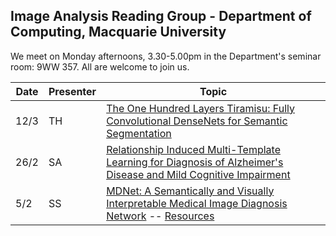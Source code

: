 ## Image Analysis Reading Group - Department of Computing, Macquarie University

We meet on Monday afternoons, 3.30-5.00pm in the Department's seminar room:  9WW 357.  All are welcome to join us.

Date | Presenter | Topic
---- | --------- | -----
12/3 | TH | [The One Hundred Layers Tiramisu: Fully Convolutional DenseNets for Semantic Segmentation](https://arxiv.org/pdf/1611.09326.pdf)
26/2 | SA | [Relationship Induced Multi-Template Learning for Diagnosis of Alzheimer's Disease and Mild Cognitive Impairment](https://www.ncbi.nlm.nih.gov/pubmed/26742127)
5/2 | SS | [MDNet: A Semantically and Visually Interpretable Medical Image Diagnosis Network](https://arxiv.org/abs/1707.02485) -- [Resources](https://computing-mq.github.io/iarg/links-2018-02-05.html)
